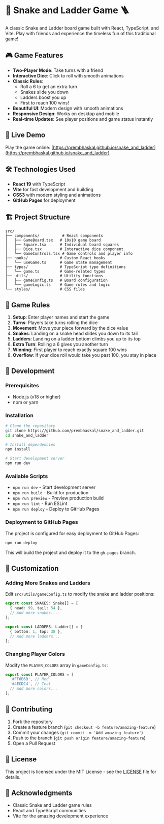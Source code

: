 # 🐍 Snake and Ladder Game 🪜

A classic Snake and Ladder board game built with React, TypeScript, and Vite. Play with friends and experience the timeless fun of this traditional game!

## 🎮 Game Features

- **Two-Player Mode**: Take turns with a friend
- **Interactive Dice**: Click to roll with smooth animations
- **Classic Rules**: 
  - Roll a 6 to get an extra turn
  - Snakes slide you down
  - Ladders boost you up
  - First to reach 100 wins!
- **Beautiful UI**: Modern design with smooth animations
- **Responsive Design**: Works on desktop and mobile
- **Real-time Updates**: See player positions and game status instantly

## 🚀 Live Demo

Play the game online: [https://prembhaskal.github.io/snake_and_ladder](https://prembhaskal.github.io/snake_and_ladder)

## 🛠️ Technologies Used

- **React 19** with TypeScript
- **Vite** for fast development and building
- **CSS3** with modern styling and animations
- **GitHub Pages** for deployment

## 🏗️ Project Structure

```
src/
├── components/          # React components
│   ├── GameBoard.tsx   # 10x10 game board
│   ├── Square.tsx      # Individual board squares
│   ├── Dice.tsx        # Interactive dice component
│   └── GameControls.tsx # Game controls and player info
├── hooks/              # Custom React hooks
│   └── useGame.ts      # Game state management
├── types/              # TypeScript type definitions
│   └── game.ts         # Game-related types
├── utils/              # Utility functions
│   ├── gameConfig.ts   # Board configuration
│   └── gameLogic.ts    # Game rules and logic
└── styles/             # CSS files
```

## 🎯 Game Rules

1. **Setup**: Enter player names and start the game
2. **Turns**: Players take turns rolling the dice
3. **Movement**: Move your piece forward by the dice value
4. **Snakes**: Landing on a snake head slides you down to its tail
5. **Ladders**: Landing on a ladder bottom climbs you up to its top
6. **Extra Turn**: Rolling a 6 gives you another turn
7. **Winning**: First player to reach exactly square 100 wins
8. **Overflow**: If your dice roll would take you past 100, you stay in place

## 🚀 Development

### Prerequisites
- Node.js (v18 or higher)
- npm or yarn

### Installation

```bash
# Clone the repository
git clone https://github.com/prembhaskal/snake_and_ladder.git
cd snake_and_ladder

# Install dependencies
npm install

# Start development server
npm run dev
```

### Available Scripts

- `npm run dev` - Start development server
- `npm run build` - Build for production
- `npm run preview` - Preview production build
- `npm run lint` - Run ESLint
- `npm run deploy` - Deploy to GitHub Pages

### Deployment to GitHub Pages

The project is configured for easy deployment to GitHub Pages:

```bash
npm run deploy
```

This will build the project and deploy it to the `gh-pages` branch.

## 🎨 Customization

### Adding More Snakes and Ladders

Edit `src/utils/gameConfig.ts` to modify the snake and ladder positions:

```typescript
export const SNAKES: Snake[] = [
  { head: 99, tail: 54 },
  // Add more snakes...
];

export const LADDERS: Ladder[] = [
  { bottom: 1, top: 38 },
  // Add more ladders...
];
```

### Changing Player Colors

Modify the `PLAYER_COLORS` array in `gameConfig.ts`:

```typescript
export const PLAYER_COLORS = [
  '#FF6B6B', // Red
  '#4ECDC4', // Teal
  // Add more colors...
];
```

## 🤝 Contributing

1. Fork the repository
2. Create a feature branch (`git checkout -b feature/amazing-feature`)
3. Commit your changes (`git commit -m 'Add amazing feature'`)
4. Push to the branch (`git push origin feature/amazing-feature`)
5. Open a Pull Request

## 📝 License

This project is licensed under the MIT License - see the [LICENSE](LICENSE) file for details.

## 🎉 Acknowledgments

- Classic Snake and Ladder game rules
- React and TypeScript communities
- Vite for the amazing development experience